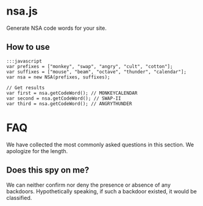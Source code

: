 # nsa.js

Generate NSA code words for your site.

## How to use
    
    :::javascript
    var prefixes = ["monkey", "swap", "angry", "cult", "cotton"];
    var suffixes = ["mouse", "beam", "octave", "thunder", "calendar"];
    var nsa = new NSA(prefixes, suffixes);

    // Get results
    var first = nsa.getCodeWord(); // MONKEYCALENDAR
    var second = nsa.getCodeWord(); // SWAP-II
    var third = nsa.getCodeWord(); // ANGRYTHUNDER

# FAQ

We have collected the most commonly asked questions in this section. We apologize for the length.

## Does this spy on me?

We can neither confirm nor deny the presence or absence of any backdoors. Hypothetically speaking, if such a backdoor existed, it would be classified.
